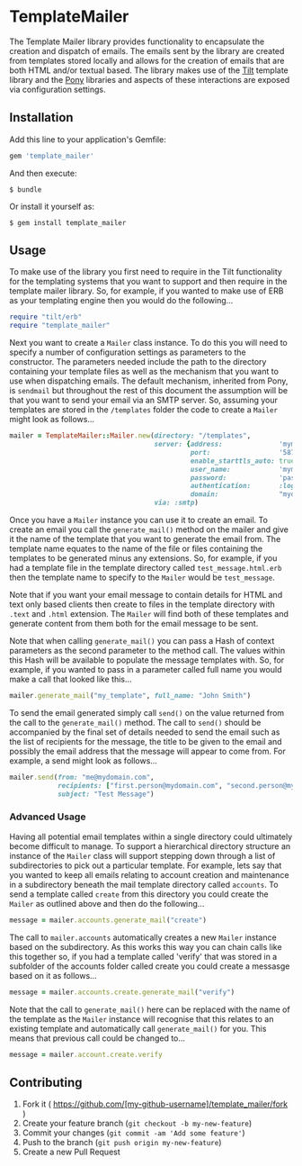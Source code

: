 # TemplateMailer

The Template Mailer library provides functionality to encapsulate the creation
and dispatch of emails. The emails sent by the library are created from templates
stored locally and allows for the creation of emails that are both HTML and/or
textual based. The library makes use of the [Tilt](https://github.com/rtomayko/tilt)
template library and the [Pony](https://github.com/benprew/pony) libraries and
aspects of these interactions are exposed via configuration settings.

## Installation

Add this line to your application's Gemfile:

```ruby
gem 'template_mailer'
```

And then execute:

    $ bundle

Or install it yourself as:

    $ gem install template_mailer

## Usage

To make use of the library you first need to require in the Tilt functionality
for the templating systems that you want to support and then require in the
template mailer library. So, for example, if you wanted to make use of ERB as
your templating engine then you would do the following...

```ruby
require "tilt/erb"
require "template_mailer"
```

Next you want to create a ```Mailer``` class instance. To do this you will need
to specify a number of configuration settings as parameters to the constructor.
The parameters needed include the path to the directory containing your template
files as well as the mechanism that you want to use when dispatching emails. The
default mechanism, inherited from Pony, is ```sendmail``` but throughout the
rest of this document the assumption will be that you want to send your email via
an SMTP server. So, assuming your templates are stored in the ```/templates```
folder the code to create a ```Mailer``` might look as follows...

```ruby
mailer = TemplateMailer::Mailer.new(directory: "/templates",
                                    server: {address:              'mymail.smtp.com',
                                             port:                 '587',
                                             enable_starttls_auto: true,
                                             user_name:            'mymailuser',
                                             password:             'password',
                                             authentication:       :login,
                                             domain:               "mydomain.com"},
                                    via: :smtp)
```

Once you have a ```Mailer``` instance you can use it to create an email. To create
an email you call the ```generate_mail()``` method on the mailer and give it the
name of the template that you want to generate the email from. The template name
equates to the name of the file or files containing the templates to be generated
minus any extensions. So, for example, if you had a template file in the template
directory called ```test_message.html.erb``` then the template name to specify to
the ```Mailer``` would be ```test_message```.

Note that if you want your email message to contain details for HTML and text only
based clients then create to files in the template directory with ```.text``` and
```.html``` extension. The ```Mailer``` will find both of these templates and
generate content from them both for the email message to be sent.

Note that when calling ```generate_mail()``` you can pass a Hash of context
parameters as the second parameter to the method call. The values within this
Hash will be available to populate the message templates with. So, for example,
if you wanted to pass in a parameter called full name you would make a call that
looked like this...

```ruby
mailer.generate_mail("my_template", full_name: "John Smith")
```

To send the email generated simply call ```send()``` on the value returned from
the call to the ```generate_mail()``` method. The call to ```send()``` should be
accompanied by the final set of details needed to send the email such as the list
of recipients for the message, the title to be given to the email and possibly the
email address that the message will appear to come from. For example, a send
might look as follows...

```ruby
mailer.send(from: "me@mydomain.com",
            recipients: ["first.person@mydomain.com", "second.person@mydomain.com"],
            subject: "Test Message")
```

### Advanced Usage

Having all potential email templates within a single directory could ultimately
become difficult to manage. To support a hierarchical directory structure an
instance of the ```Mailer``` class will support stepping down through a list of
subdirectories to pick out a particular template. For example, lets say that you
wanted to keep all emails relating to account creation and maintenance in a
subdirectory beneath the mail template directory called ```accounts```. To send
a template called ```create``` from this directory you could create the
```Mailer``` as outlined above and then do the following...

```ruby
message = mailer.accounts.generate_mail("create")
```

The call to ```mailer.accounts``` automatically creates a new ```Mailer``` instance
based on the subdirectory. As this works this way you can chain calls like this
together so, if you had a template called 'verify' that was stored in a subfolder
of the accounts folder called create you could create a messasge based on it as
follows...

```ruby
message = mailer.accounts.create.generate_mail("verify")
```

Note that the call to ```generate_mail()``` here can be replaced with the name of
the template as the ```Mailer``` instance will recognise that this relates to an
existing template and automatically call ```generate_mail()``` for you. This
means that previous call could be changed to...

```ruby
message = mailer.account.create.verify
```

## Contributing

1. Fork it ( https://github.com/[my-github-username]/template_mailer/fork )
2. Create your feature branch (`git checkout -b my-new-feature`)
3. Commit your changes (`git commit -am 'Add some feature'`)
4. Push to the branch (`git push origin my-new-feature`)
5. Create a new Pull Request
